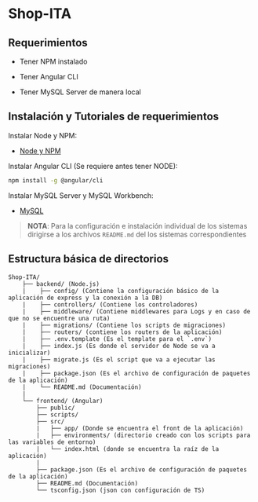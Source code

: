 # Shop-ITA

<!-- TODO: Generar una descripción del sistema e incluir a los integrantes -->

## Requerimientos

- Tener NPM instalado

- Tener Angular CLI

- Tener MySQL Server de manera local

## Instalación y Tutoriales de requerimientos

Instalar Node y NPM:

- [Node y NPM](https://youtu.be/Z-Ofqd2yBCc?si=XIF0bo6XGG111jwT)

Instalar Angular CLI (Se requiere antes tener NODE):

```bash
npm install -g @angular/cli
```

Instalar MySQL Server y MySQL Workbench:

- [MySQL](https://youtu.be/EmQZt6o6-78?si=8wymQGnWdRIbgRjg)

> **NOTA**: Para la configuración e instalación individual de los sistemas dirigirse a los archivos `README.md` del los sistemas correspondientes

## Estructura básica de directorios

``` x
Shop-ITA/
    ├── backend/ (Node.js)
    |    ├── config/ (Contiene la configuración básico de la aplicación de express y la conexión a la DB)
    |    ├── controllers/ (Contiene los controladores)
    |    ├── middleware/ (Contiene middlewares para Logs y en caso de que no se encuentre una ruta)
    |    ├── migrations/ (Contiene los scripts de migraciones)
    |    ├── routers/ (contiene los routers de la aplicación)
    |    ├── .env.template (Es el template para el `.env`)
    |    ├── index.js (Es donde el servidor de Node se va a inicializar)
    |    ├── migrate.js (Es el script que va a ejecutar las migraciones)
    |    ├── package.json (Es el archivo de configuración de paquetes de la aplicación)
    |    └── README.md (Documentación)
    |
    └── frontend/ (Angular)
        ├── public/
        ├── scripts/
        ├── src/
        |   ├── app/ (Donde se encuentra el front de la aplicación)
        |   ├── environments/ (directorio creado con los scripts para las variables de entorno)
        |   └── index.html (donde se encuentra la raíz de la aplicación)
        |
        ├── package.json (Es el archivo de configuración de paquetes de la aplicación)
        ├── README.md (Documentación)
        └── tsconfig.json (json con configuración de TS)
```
